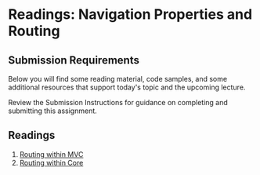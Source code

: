 # Readings: Navigation Properties and Routing

## Submission Requirements

Below you will find some reading material, code samples, and some additional resources that support today's topic and the upcoming lecture.

Review the Submission Instructions for guidance on completing and submitting this assignment.

## Readings

1. [Routing within MVC](https://docs.microsoft.com/en-us/aspnet/mvc/overview/older-versions-1/controllers-and-routing/asp-net-mvc-routing-overview-cs)
1. [Routing within Core](https://docs.microsoft.com/en-us/aspnet/core/fundamentals/routing?view=aspnetcore-3.1)
